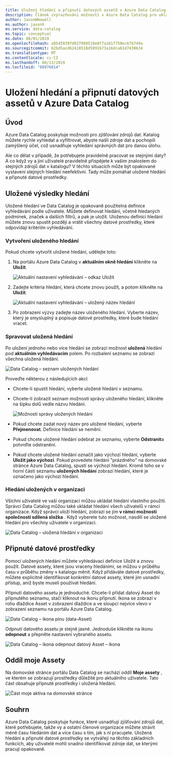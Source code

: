 ```yaml
---
title: Uložení hledání a připnutí datových assetů v Azure Data Catalog
description: Článek zvýrazňování možností v Azure Data Catalog pro ukládání zdrojů dat a datových assetů pro pozdější použití.
author: JasonWHowell
ms.author: jasonh
ms.service: data-catalog
ms.topic: conceptual
ms.date: 08/01/2019
ms.openlocfilehash: a8545939fd027989519e0f7a161f750ec676749a
ms.sourcegitcommit: 62bd5acd62418518d5991b73a16dca61d7430634
ms.translationtype: MT
ms.contentlocale: cs-CZ
ms.lasthandoff: 08/13/2019
ms.locfileid: "68976814"
---
```

# <a name="save-searches-and-pin-data-assets-in-azure-data-catalog"></a>Uložení hledání a připnutí datových assetů v Azure Data Catalog
## <a name="introduction"></a>Úvod
Azure Data Catalog poskytuje možnosti pro zjišťování zdrojů dat. Katalog můžete rychle vyhledat a vyfiltrovat, abyste našli zdroje dat a pochopili zamýšlený účel, což usnadňuje vyhledání správných dat pro danou úlohu.

Ale co dělat v případě, že potřebujete pravidelně pracovat se stejnými daty? A co když vy a jiní uživatelé pravidelně přispějete k vašim znalostem do stejných zdrojů dat v katalogu? V těchto situacích může být opakované vystavení stejných hledání neefektivní. Tady může pomáhat uložené hledání a připnuté datové prostředky.

## <a name="saved-searches"></a>Uložené výsledky hledání
Uložené hledání ve Data Catalog je opakovaně použitelná definice vyhledávání podle uživatele. Můžete definovat hledání, včetně hledaných podmínek, značek a dalších filtrů, a pak je uložit. Uloženou definici hledání můžete znovu spustit později a vrátit všechny datové prostředky, které odpovídají kritériím vyhledávání.

### <a name="create-a-saved-search"></a>Vytvoření uloženého hledání
Pokud chcete vytvořit uložené hledání, udělejte toto:
1. Na portálu Azure Data Catalog v **aktuálním okně hledání** klikněte na **Uložit**. 

    ![Aktuální nastavení vyhledávání – odkaz Uložit](./media/data-catalog-how-to-save-pin/01-save-option.png) 

2. Zadejte kritéria hledání, která chcete znovu použít, a potom klikněte na **Uložit**.

    ![Aktuální nastavení vyhledávání – uložený název hledání](./media/data-catalog-how-to-save-pin/02-name.png)

3. Po zobrazení výzvy zadejte název uloženého hledání. Vyberte název, který je smysluplný a popisuje datové prostředky, které bude hledání vracet.

### <a name="manage-saved-searches"></a>Spravovat uložená hledání
Po uložení jednoho nebo více hledání se zobrazí možnost **uložená** hledání pod **aktuálním vyhledávacím** polem. Po rozbalení seznamu se zobrazí všechna uložená hledání.

 ![Data Catalog – seznam uložených hledání](./media/data-catalog-how-to-save-pin/03-list.png)

Proveďte některou z následujících akcí:

* Chcete-li spustit hledání, vyberte uložené hledání v seznamu.

* Chcete-li zobrazit seznam možností správy uloženého hledání, klikněte na šipku dolů vedle názvu hledání.

    ![Možnosti správy uložených hledání](./media/data-catalog-how-to-save-pin/04-managing.png)

* Pokud chcete zadat nový název pro uložené hledání, vyberte **Přejmenovat**. Definice hledání se nemění.

* Pokud chcete uložené hledání odebrat ze seznamu, vyberte **Odstranit**a potvrďte odstranění.

* Pokud chcete uložené hledání označit jako výchozí hledání, vyberte **Uložit jako výchozí**. Pokud provedete hledání "prázdného" na domovské stránce Azure Data Catalog, spustí se výchozí hledání. Kromě toho se v horní části seznamu **uložených hledání** zobrazí hledání, které je označeno jako výchozí hledání.

### <a name="organizational-saved-searches"></a>Hledání uložených v organizaci
Všichni uživatelé ve vaší organizaci můžou ukládat hledání vlastního použití. Správci Data Catalog můžou také ukládat hledání všech uživatelů v rámci organizace. Když správci uloží hledání, zobrazí se jim **v rámci možnosti společnosti sdílená složka** . Když vyberete tuto možnost, nasdílí se uložené hledání pro všechny uživatele v organizaci.

 ![Data Catalog – uložená hledání v organizaci](./media/data-catalog-how-to-save-pin/08-organizational-saved-search.png)

## <a name="pinned-data-assets"></a>Připnuté datové prostředky
Pomocí uložených hledání můžete vyhledávací definice Uložit a znovu použít. Datové assety, které jsou vraceny hledáními, se můžou v průběhu času v průběhu změny v katalogu měnit. Když přidáváte datové prostředky, můžete explicitně identifikovat konkrétní datové assety, které jim usnadní přístup, aniž byste museli používat hledání.

Připnutí datového assetu je jednoduché. Chcete-li přidat datový Asset do připnutého seznamu, stačí kliknout na ikonu připnutí. Ikona se zobrazí v rohu dlaždice Asset v zobrazení dlaždice a ve sloupci nejvíce vlevo v zobrazení seznamu na portálu Azure Data Catalog.

![Data Catalog – ikona pinu (data-Asset)](./media/data-catalog-how-to-save-pin/05-pinning.png)

Odpnutí datového assetu je stejně jasné. Jednoduše klikněte na ikonu **odepnout** a přepněte nastavení vybraného assetu.

![Data Catalog – ikona odepnout datový Asset – ikona](./media/data-catalog-how-to-save-pin/06-unpinning.png)

## <a name="the-my-assets-section"></a>Oddíl moje Assety
Na domovské stránce portálu Data Catalog se nachází oddíl **Moje assety** , ve kterém se zobrazují prostředky důležité pro aktuálního uživatele. Tato část obsahuje připnuté prostředky i uložená hledání.

![Část moje aktiva na domovské stránce](./media/data-catalog-how-to-save-pin/07-my-assets.png)

## <a name="summary"></a>Souhrn
Azure Data Catalog poskytuje funkce, které usnadňují zjišťování zdrojů dat, které potřebujete, takže vy a ostatní členové organizace můžete strávit méně času hledáním dat a více času s tím, jak s ní pracujete. Uložená hledání a připnuté datové prostředky se vytvářejí na těchto základních funkcích, aby uživatelé mohli snadno identifikovat zdroje dat, se kterými pracují opakovaně.
